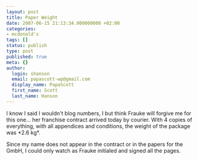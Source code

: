 ```yaml
---
layout: post
title: Paper Weight
date: 2007-06-15 21:13:34.000000000 +02:00
categories:
- mcdonald's
tags: []
status: publish
type: post
published: true
meta: {}
author:
  login: shanson
  email: papascott-wp@gmail.com
  display_name: PapaScott
  first_name: Scott
  last_name: Hanson
---
```

<p>I know I said I wouldn't blog numbers, I but think Frauke will forgive me for this one... her franchise contract arrived today by courier. With 4 copies of everything, with all appendices and conditions, the weight of the package was *2.6 kg*. </p>
<p>Since my name does not appear in the contract or in the papers for the GmbH, I could only watch as Frauke initialed and signed all the pages.</p>
